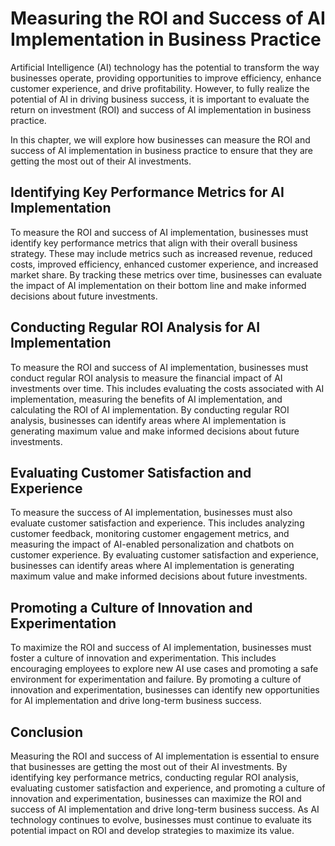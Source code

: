 Measuring the ROI and Success of AI Implementation in Business Practice
========================================================================================================================

Artificial Intelligence (AI) technology has the potential to transform the way businesses operate, providing opportunities to improve efficiency, enhance customer experience, and drive profitability. However, to fully realize the potential of AI in driving business success, it is important to evaluate the return on investment (ROI) and success of AI implementation in business practice.

In this chapter, we will explore how businesses can measure the ROI and success of AI implementation in business practice to ensure that they are getting the most out of their AI investments.

Identifying Key Performance Metrics for AI Implementation
---------------------------------------------------------

To measure the ROI and success of AI implementation, businesses must identify key performance metrics that align with their overall business strategy. These may include metrics such as increased revenue, reduced costs, improved efficiency, enhanced customer experience, and increased market share. By tracking these metrics over time, businesses can evaluate the impact of AI implementation on their bottom line and make informed decisions about future investments.

Conducting Regular ROI Analysis for AI Implementation
-----------------------------------------------------

To measure the ROI and success of AI implementation, businesses must conduct regular ROI analysis to measure the financial impact of AI investments over time. This includes evaluating the costs associated with AI implementation, measuring the benefits of AI implementation, and calculating the ROI of AI implementation. By conducting regular ROI analysis, businesses can identify areas where AI implementation is generating maximum value and make informed decisions about future investments.

Evaluating Customer Satisfaction and Experience
-----------------------------------------------

To measure the success of AI implementation, businesses must also evaluate customer satisfaction and experience. This includes analyzing customer feedback, monitoring customer engagement metrics, and measuring the impact of AI-enabled personalization and chatbots on customer experience. By evaluating customer satisfaction and experience, businesses can identify areas where AI implementation is generating maximum value and make informed decisions about future investments.

Promoting a Culture of Innovation and Experimentation
-----------------------------------------------------

To maximize the ROI and success of AI implementation, businesses must foster a culture of innovation and experimentation. This includes encouraging employees to explore new AI use cases and promoting a safe environment for experimentation and failure. By promoting a culture of innovation and experimentation, businesses can identify new opportunities for AI implementation and drive long-term business success.

Conclusion
----------

Measuring the ROI and success of AI implementation is essential to ensure that businesses are getting the most out of their AI investments. By identifying key performance metrics, conducting regular ROI analysis, evaluating customer satisfaction and experience, and promoting a culture of innovation and experimentation, businesses can maximize the ROI and success of AI implementation and drive long-term business success. As AI technology continues to evolve, businesses must continue to evaluate its potential impact on ROI and develop strategies to maximize its value.
